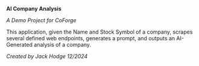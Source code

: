 **AI Company Analysis**

*A Demo Project for CoForge*

This application, given the Name and Stock Symbol of a company, scrapes several defined web endpoints, generates a prompt, and outputs an AI-Generated analysis of a company. 

*Created by Jack Hodge 12/2024*
